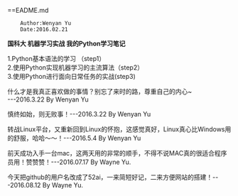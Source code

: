 ==EADME.md

		Author:Wenyan Yu
		Date:2016.02.21

**国科大 机器学习实战 我的Python学习笔记**

1.Python基本语法的学习 （step1）<br>
2.使用Python实现机器学习的主流算法（step2）<br>
3.使用Python进行面向日常任务的实战(step3)<br>


什么才是我真正喜欢做的事情？别忘了来时的路，尊重自己的内心~ <br>
---2016.3.22 By Wenyan Yu

慎终如始，则无败事！---2016.3.22 By Wenyan Yu

转战Linux平台，又重新回到Linux的怀抱，这感觉真好，Linux真心比Windows用的舒服，哈哈～～！---2016.5.4 By Wenyan Yu

前天成功入手一台mac，这两天用的非常的顺手，不得不说MAC真的很适合程序员用！赞赞赞！---2016.07.17 By Wayne Yu.

今天把github的用户名改成了52ai，一来简短好记，二来方便网站的搭建！---2016.08.12 By Wayne Yu.
